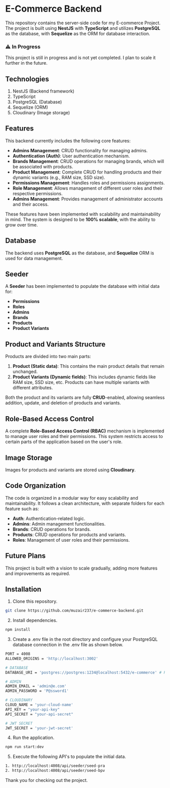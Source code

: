 # E-Commerce Backend

This repository contains the server-side code for my E-commerce Project. The project is built using **NestJS** with **TypeScript** and utilizes **PostgreSQL** as the database, with **Sequelize** as the ORM for database interaction. 

### ⚠️ **In Progress**  
This project is still in progress and is not yet completed. I plan to scale it further in the future.

## Technologies

1. NestJS (Backend framework)
2. TypeScript
3. PostgreSQL (Database)
4. Sequelize (ORM)
5. Cloudinary (Image storage)

## Features

This backend currently includes the following core features:

- **Admins Management**: CRUD functionality for managing admins.
- **Authentication (Auth)**: User authentication mechanism.
- **Brands Management**: CRUD operations for managing brands, which will be associated with products.
- **Product Management**: Complete CRUD for handling products and their dynamic variants (e.g., RAM size, SSD size).
- **Permissions Management**: Handles roles and permissions assignments.
- **Role Management**: Allows management of different user roles and their respective permissions.
- **Admins Management**: Provides management of administrator accounts and their access.

These features have been implemented with scalability and maintainability in mind. The system is designed to be **100% scalable**, with the ability to grow over time.

## Database

The backend uses **PostgreSQL** as the database, and **Sequelize** ORM is used for data management.

## Seeder

A **Seeder** has been implemented to populate the database with initial data for:

- **Permissions** 
- **Roles**
- **Admins**
- **Brands**
- **Products**
- **Product Variants**

## Product and Variants Structure

Products are divided into two main parts:

1. **Product (Static data)**: This contains the main product details that remain unchanged.
2. **Product Variants (Dynamic fields)**: This includes dynamic fields like RAM size, SSD size, etc. Products can have multiple variants with different attributes.

Both the product and its variants are fully **CRUD**-enabled, allowing seamless addition, update, and deletion of products and variants.

## Role-Based Access Control

A complete **Role-Based Access Control (RBAC)** mechanism is implemented to manage user roles and their permissions. This system restricts access to certain parts of the application based on the user's role.

## Image Storage

Images for products and variants are stored using **Cloudinary**.

## Code Organization

The code is organized in a modular way for easy scalability and maintainability. It follows a clean architecture, with separate folders for each feature such as:

- **Auth**: Authentication-related logic.
- **Admins**: Admin management functionalities.
- **Brands**: CRUD operations for brands.
- **Products**: CRUD operations for products and variants.
- **Roles**: Management of user roles and their permissions.

## Future Plans

This project is built with a vision to scale gradually, adding more features and improvements as required.

## Installation

1. Clone this repository.

```bash
git clone https://github.com/muzair237/e-commerce-backend.git
```

2. Install dependencies.

```bash
npm install
```

3. Create a .env file in the root directory and configure your PostgreSQL database connection in the .env file as shown below.

```bash
PORT = 4008
ALLOWED_ORIGINS = 'http://localhost:3002'

# DATABASE
DATABASE_URI = 'postgres://postgres:1234@localhost:5432/e-commerce' # Replace it with your database connection URI

# ADMIN
ADMIN_EMAIL = 'admin@e.com'
ADMIN_PASSWORD = 'P@ssword1'

# CLOUDINARY
CLOUD_NAME = 'your-cloud-name'
API_KEY = "your-api-key"
API_SECRET = "your-api-secret"

# JWT SECRET
JWT_SECRET = 'your-jwt-secret'
```

4. Run the application.
```bash
npm run start:dev
```

5. Execute the following API's to populate the initial data.
```bash
1. http://localhost:4008/api/seeder/seed-pra
2. http://localhost:4008/api/seeder/seed-bpv
```

Thank you for checking out the project.